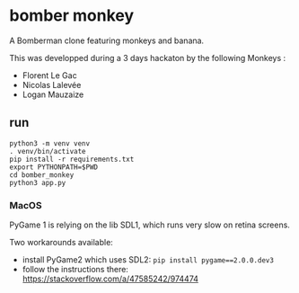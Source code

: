 # bomber monkey

A Bomberman clone featuring monkeys and banana.

This was developped during a 3 days hackaton by the following Monkeys :
- Florent Le Gac
- Nicolas Lalevée
- Logan Mauzaize 

## run

    python3 -m venv venv
    . venv/bin/activate
    pip install -r requirements.txt
    export PYTHONPATH=$PWD
    cd bomber_monkey
    python3 app.py


### MacOS


PyGame 1 is relying on the lib SDL1, which runs very slow on retina screens.

Two workarounds available:

- install PyGame2 which uses SDL2: `pip install pygame==2.0.0.dev3`
- follow the instructions there: https://stackoverflow.com/a/47585242/974474
